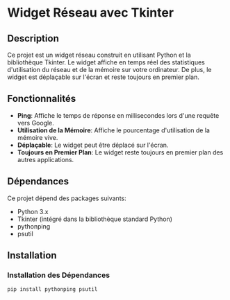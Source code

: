 # Widget Réseau avec Tkinter

## Description

Ce projet est un widget réseau construit en utilisant Python et la bibliothèque Tkinter. Le widget affiche en temps réel des statistiques d'utilisation du réseau et de la mémoire sur votre ordinateur. De plus, le widget est déplaçable sur l'écran et reste toujours en premier plan.

## Fonctionnalités

- **Ping**: Affiche le temps de réponse en millisecondes lors d'une requête vers Google.
- **Utilisation de la Mémoire**: Affiche le pourcentage d'utilisation de la mémoire vive.
- **Déplaçable**: Le widget peut être déplacé sur l'écran.
- **Toujours en Premier Plan**: Le widget reste toujours en premier plan des autres applications.

## Dépendances

Ce projet dépend des packages suivants:

- Python 3.x
- Tkinter (intégré dans la bibliothèque standard Python)
- pythonping
- psutil

## Installation

### Installation des Dépendances

```bash
pip install pythonping psutil
